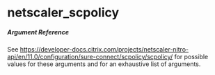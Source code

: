 # netscaler_scpolicy

##### Argument Reference

See https://developer-docs.citrix.com/projects/netscaler-nitro-api/en/11.0/configuration/sure-connect/scpolicy/scpolicy/ for possible values for these arguments and for an exhaustive list of arguments.


